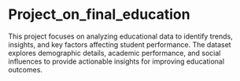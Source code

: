 # Project_on_final_education
This project focuses on analyzing educational data to identify trends, insights, and key factors affecting student performance. The dataset explores demographic details, academic performance, and social influences to provide actionable insights for improving educational outcomes.
